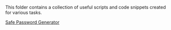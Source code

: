 This folder contains a collection of useful scripts and code snippets created for various tasks.

[Safe Password Generator](safe_password_generator.py)
